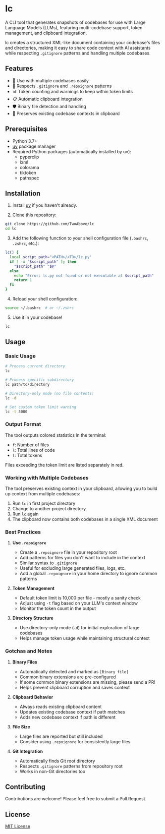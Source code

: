 # lc
A CLI tool that generates snapshots of codebases for use with Large Language Models (LLMs), featuring multi-codebase support, token management, and clipboard integration.

lc creates a structured XML-like document containing your codebase's files and directories, making it easy to share code context with AI assistants while respecting `.gitignore` patterns and handling multiple codebases.

## Features

- 🌳 Use with multiple codebases easily
- 🚫 Respects `.gitignore` and `.repoignore` patterns
- 📊 Token counting and warnings to keep within token limits
- 📋 Automatic clipboard integration
- 🛡️ Binary file detection and handling
- 💾 Preserves existing codebase contexts in clipboard

## Prerequisites

- Python 3.7+
- [uv](https://github.com/astral-sh/uv) package manager
- Required Python packages (automatically installed by uv):
  - pyperclip
  - lxml
  - colorama
  - tiktoken
  - pathspec

## Installation

1. Install [uv](https://github.com/astral-sh/uv) if you haven't already.

2. Clone this repository:
```bash
git clone https://github.com/TwoAbove/lc
cd lc
```

3. Add the following function to your shell configuration file (`.bashrc`, `.zshrc`, etc.):
```bash
lc() {
  local script_path="<PATH>/<TO>/lc.py"
  if [ -x "$script_path" ]; then
    "$script_path" "$@"
  else
    echo "Error: lc.py not found or not executable at $script_path"
    return 1
  fi
}
```

4. Reload your shell configuration:
```bash
source ~/.bashrc  # or ~/.zshrc
```

5. Use it in your codebase!
```bash
lc
```

## Usage

### Basic Usage

```bash
# Process current directory
lc

# Process specific subdirectory
lc path/to/directory

# Directory-only mode (no file contents)
lc -d

# Set custom token limit warning
lc -t 5000
```

### Output Format

The tool outputs colored statistics in the terminal:
- `f`: Number of files
- `l`: Total lines of code
- `t`: Total tokens

Files exceeding the token limit are listed separately in red.

### Working with Multiple Codebases

The tool preserves existing context in your clipboard, allowing you to build up context from multiple codebases:

1. Run `lc` in first project directory
2. Change to another project directory
3. Run `lc` again
4. The clipboard now contains both codebases in a single XML document

### Best Practices

1. **Use `.repoignore`**
   - Create a `.repoignore` file in your repository root
   - Add patterns for files you don't want to include in the context
   - Similar syntax to `.gitignore`
   - Useful for excluding large generated files, logs, etc.
   - Add a global `.repoignore` in your home directory to ignore common patterns

2. **Token Management**
   - Default token limit is 10,000 per file - mostly a sanity check
   - Adjust using `-t` flag based on your LLM's context window
   - Monitor the token count in the output

3. **Directory Structure**
   - Use directory-only mode (`-d`) for initial exploration of large codebases
   - Helps manage token usage while maintaining structural context

### Gotchas and Notes

1. **Binary Files**
   - Automatically detected and marked as `[Binary file]`
   - Common binary extensions are pre-configured
   - If some common binary extensions are missing, please send a PR!
   - Helps prevent clipboard corruption and saves context

2. **Clipboard Behavior**
   - Always reads existing clipboard content
   - Updates existing codebase context if path matches
   - Adds new codebase context if path is different

3. **File Size**
   - Large files are reported but still included
   - Consider using `.repoignore` for consistently large files

4. **Git Integration**
   - Automatically finds Git root directory
   - Respects `.gitignore` patterns from repository root
   - Works in non-Git directories too

## Contributing

Contributions are welcome! Please feel free to submit a Pull Request.

## License

[MIT License](LICENSE)
